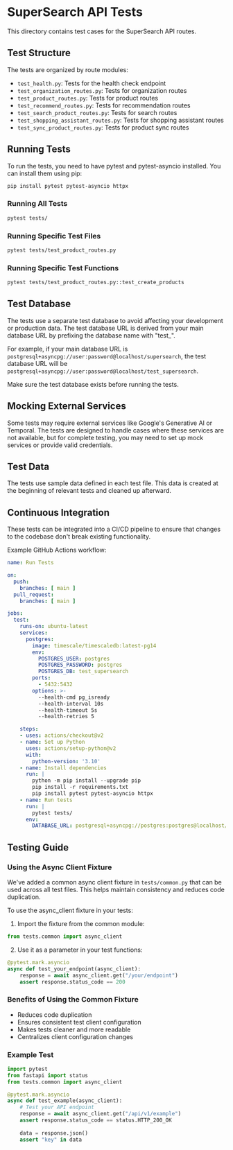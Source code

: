# SuperSearch API Tests

This directory contains test cases for the SuperSearch API routes.

## Test Structure

The tests are organized by route modules:

- `test_health.py`: Tests for the health check endpoint
- `test_organization_routes.py`: Tests for organization routes
- `test_product_routes.py`: Tests for product routes
- `test_recommend_routes.py`: Tests for recommendation routes
- `test_search_product_routes.py`: Tests for search routes
- `test_shopping_assistant_routes.py`: Tests for shopping assistant routes
- `test_sync_product_routes.py`: Tests for product sync routes

## Running Tests

To run the tests, you need to have pytest and pytest-asyncio installed. You can install them using pip:

```bash
pip install pytest pytest-asyncio httpx
```

### Running All Tests

```bash
pytest tests/
```

### Running Specific Test Files

```bash
pytest tests/test_product_routes.py
```

### Running Specific Test Functions

```bash
pytest tests/test_product_routes.py::test_create_products
```

## Test Database

The tests use a separate test database to avoid affecting your development or production data. The test database URL is derived from your main database URL by prefixing the database name with "test_".

For example, if your main database URL is `postgresql+asyncpg://user:password@localhost/supersearch`, the test database URL will be `postgresql+asyncpg://user:password@localhost/test_supersearch`.

Make sure the test database exists before running the tests.

## Mocking External Services

Some tests may require external services like Google's Generative AI or Temporal. The tests are designed to handle cases where these services are not available, but for complete testing, you may need to set up mock services or provide valid credentials.

## Test Data

The tests use sample data defined in each test file. This data is created at the beginning of relevant tests and cleaned up afterward.

## Continuous Integration

These tests can be integrated into a CI/CD pipeline to ensure that changes to the codebase don't break existing functionality.

Example GitHub Actions workflow:

```yaml
name: Run Tests

on:
  push:
    branches: [ main ]
  pull_request:
    branches: [ main ]

jobs:
  test:
    runs-on: ubuntu-latest
    services:
      postgres:
        image: timescale/timescaledb:latest-pg14
        env:
          POSTGRES_USER: postgres
          POSTGRES_PASSWORD: postgres
          POSTGRES_DB: test_supersearch
        ports:
          - 5432:5432
        options: >-
          --health-cmd pg_isready
          --health-interval 10s
          --health-timeout 5s
          --health-retries 5

    steps:
    - uses: actions/checkout@v2
    - name: Set up Python
      uses: actions/setup-python@v2
      with:
        python-version: '3.10'
    - name: Install dependencies
      run: |
        python -m pip install --upgrade pip
        pip install -r requirements.txt
        pip install pytest pytest-asyncio httpx
    - name: Run tests
      run: |
        pytest tests/
      env:
        DATABASE_URL: postgresql+asyncpg://postgres:postgres@localhost/test_supersearch
```

## Testing Guide

### Using the Async Client Fixture

We've added a common async client fixture in `tests/common.py` that can be used across all test files. This helps maintain consistency and reduces code duplication.

To use the async_client fixture in your tests:

1. Import the fixture from the common module:
```python
from tests.common import async_client
```

2. Use it as a parameter in your test functions:
```python
@pytest.mark.asyncio
async def test_your_endpoint(async_client):
    response = await async_client.get("/your/endpoint")
    assert response.status_code == 200
```

### Benefits of Using the Common Fixture

- Reduces code duplication
- Ensures consistent test client configuration
- Makes tests cleaner and more readable
- Centralizes client configuration changes

### Example Test

```python
import pytest
from fastapi import status
from tests.common import async_client

@pytest.mark.asyncio
async def test_example(async_client):
    # Test your API endpoint
    response = await async_client.get("/api/v1/example")
    assert response.status_code == status.HTTP_200_OK
    
    data = response.json()
    assert "key" in data
``` 